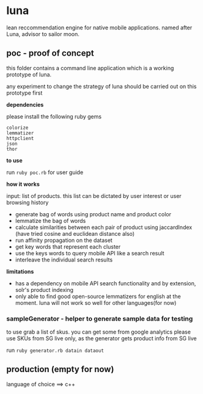 # luna

lean reccommendation engine for native mobile applications. named after Luna, advisor to sailor moon.

## poc - proof of concept

this folder contains a command line application which is a working prototype of luna.

any experiment to change the strategy of luna should be carried out on this prototype first

**dependencies**

please install the following ruby gems
```
colorize
lemmatizer
httpclient
json
thor
```

**to use**

run ```ruby poc.rb``` for user guide

**how it works**

input: list of products. this list can be dictated by user interest or user browsing history

* generate bag of words using product name and product color
* lemmatize the bag of words
* calculate similarities between each pair of product using jaccardIndex (have tried cosine and euclidean distance also)
* run affinity propagation on the dataset
* get key words that represent each cluster
* use the keys words to query mobile API like a search result
* interleave the individual search results

**limitations**

* has a dependency on mobile API search functionality and by extension, solr's product indexing
* only able to find good open-source lemmatizers for english at the moment. luna will not work so well for other languages(for now)

### sampleGenerator - helper to generate sample data for testing

to use grab a list of skus. you can get some from google analytics
please use SKUs from SG live only, as the generator gets product info from SG live

run `ruby generator.rb datain dataout`

## production (empty for now)

language of choice ==> c++
